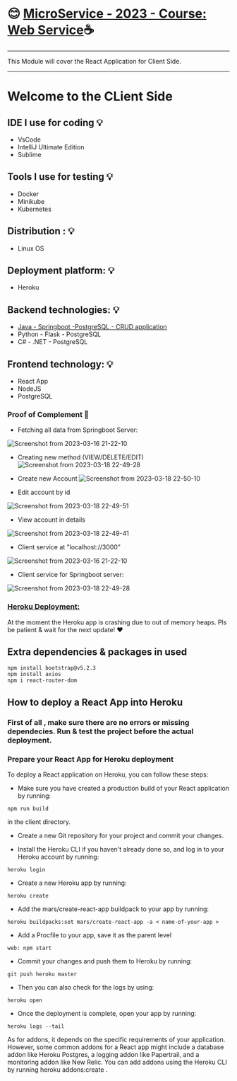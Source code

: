 # :blush: [ MicroService - 2023 - Course: Web Service](https://github.com/e1800930/MicroService_Webservices):coffee:
*********************************************************
This Module will cover the React Application for Client Side.
**********************************************************
# Welcome to the CLient Side
## IDE I use for coding :bulb:

- VsCode
- IntelliJ Ultimate Edition
- Sublime

## Tools I use for testing :bulb:

- Docker
- Minikube
- Kubernetes

## Distribution : :bulb:

- Linux OS

## Deployment platform: :bulb:

- Heroku

## Backend technologies: :bulb:

- [Java - Springboot -PostgreSQL - CRUD application](https://github.com/e1800930/UX_JAVA_SPRINGBOOT)
- Python - Flask - PostgreSQL
- C# - .NET - PostgreSQL

## Frontend technology: :bulb:

- React App
- NodeJS
- PostgreSQL

### Proof of Complement :book:
- Fetching all data from Springboot Server:

![Screenshot from 2023-03-16 21-22-10](https://user-images.githubusercontent.com/49017322/226147284-3b01939f-444a-45d7-a8ce-2a106a77a66e.png)


- Creating new method (VIEW/DELETE/EDIT)
  ![Screenshot from 2023-03-18 22-49-28](https://user-images.githubusercontent.com/49017322/226147287-3a71e721-3a4a-472a-9b69-312dda883d78.png)


- Create new Account
  ![Screenshot from 2023-03-18 22-50-10](https://user-images.githubusercontent.com/49017322/226147291-bc766f61-bb62-4bf5-98e6-8135ae8ddcf0.png)


- Edit account by id

![Screenshot from 2023-03-18 22-49-51](https://user-images.githubusercontent.com/49017322/226147296-b61c9e88-8825-46c1-a82b-5345e09b1546.png)


- View account in details

![Screenshot from 2023-03-18 22-49-41](https://user-images.githubusercontent.com/49017322/226147141-6b265a88-4fe5-4ab1-92a8-52e356b4afae.png)

- Client service at "localhost://3000"

![Screenshot from 2023-03-16 21-22-10](https://user-images.githubusercontent.com/49017322/226344763-9abb2783-88a7-46da-8af1-e8a1a0960b09.png)

- Client service for Springboot server:

![Screenshot from 2023-03-18 22-49-28](https://user-images.githubusercontent.com/49017322/226344981-ab999145-4e09-4cb3-86d2-8c3eb9113177.png)


### [Heroku Deployment:](https://julia-microservice.herokuapp.com/)
At the moment the Heroku app is crashing due to out of memory heaps.
Pls be patient & wait for the next update! :heart:

## Extra dependencies & packages in used

```
npm install bootstrap@v5.2.3
npm install axios
npm i react-router-dom
```

## How to deploy a React App into Heroku
### First of all , make sure there are no errors or missing dependecies. Run & test the project before the actual deployment.

### Prepare your React App for Heroku deployment
To deploy a React application on Heroku, you can follow these steps:

- Make sure you have created a production build of your React application by running:

```
npm run build
```
in the client directory.

- Create a new Git repository for your project and commit your changes.

- Install the Heroku CLI if you haven't already done so, and log in to your Heroku account by running:

```
heroku login
```

- Create a new Heroku app by running:

```
heroku create
```

- Add the mars/create-react-app buildpack to your app by running:

```
heroku buildpacks:set mars/create-react-app -a < name-of-your-app >
```

- Add a Procfile to your app, save it as the parent level 

```
web: npm start
```

- Commit your changes and push them to Heroku by running:

```
git push heroku master
```

- Then you can also check for the logs by using:

```
heroku open
```

- Once the deployment is complete, open your app by running:

```
heroku logs --tail
```


As for addons, it depends on the specific requirements of your application. However, some common addons for a React app might include a database addon like Heroku Postgres, a logging addon like Papertrail, and a monitoring addon like New Relic. You can add addons using the Heroku CLI by running heroku addons:create <addon-name>.

